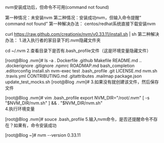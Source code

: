 nvm安装成功后，但命令不可用(command not found)

第一种情况：未安装nvm
第二种情况：安装成功nvm，但输入命令提醒“ command not found”
第一种解决办法：
centos/redhat系统直接下载安装nvm

curl https://raw.github.com/creationix/nvm/v0.33.11/install.sh | sh
第二种解决办法：
1.进入执行者的家目录下的.nvm隐藏文件夹

cd  ~/.nvm
2.查看目录下是否有.bash_profile文件（这是环境变量隐藏文件）

[root@Blog .nvm]# ls -a
.                Dockerfile      .github     Makefile      README.md
..               .dockerignore   .gitignore  .npmrc        ROADMAP.md
bash_completion  .editorconfig   install.sh  nvm-exec      test
.bash_profile    .git            LICENSE.md  nvm.sh        .travis.yml
CONTRIBUTING.md  .gitattributes  .mailmap    package.json  update_test_mocks.sh
[root@Blog .nvm]# 
3.如果没有就创建该文件，然后保存文件

[root@Blog .nvm]# vim .bash_profile 
export NVM_DIR="/root/.nvm"
[ -s "$NVM_DIR/nvm.sh" ] && . "$NVM_DIR/nvm.sh"  
4.执行环境变量

[root@Blog .nvm]# souce .bash_profile 
5.输入nvm命令，是否还提醒命令不存在？如果有，命令安装成功

[root@Blog ~]# nvm --version 
0.33.11